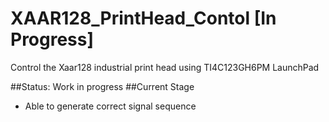# XAAR128_PrintHead_Contol [In Progress]
Control the Xaar128 industrial print head using TI4C123GH6PM LaunchPad

##Status:
Work in progress
##Current Stage
+ Able to generate correct signal sequence
